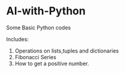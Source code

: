# AI-with-Python
Some Basic Python codes

Includes:
1. Operations on lists,tuples and dictionaries
2. Fibonacci Series
3. How to get a positive number.

